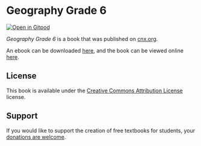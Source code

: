 # Geography Grade 6

[![Open in Gitpod](https://gitpod.io/button/open-in-gitpod.svg)](https://gitpod.io/from-referrer/)

_Geography Grade 6_ is a book that was published on [cnx.org](https://cnx.org/).

An ebook can be downloaded [here](https://github.com/cnx-user-books/cnxbook-geography-grade-6/releases/latest), and the book can be viewed online [here](https://github.com/cnx-user-books/cnxbook-geography-grade-6/releases/latest).

## License
This book is available under the [Creative Commons Attribution License](./LICENSE) license.

## Support
If you would like to support the creation of free textbooks for students, your [donations are welcome](https://riceconnect.rice.edu/donation/support-openstax-banner).
